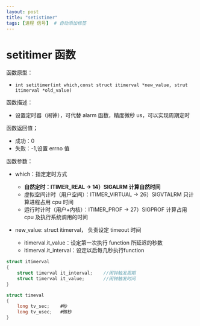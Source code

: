 ```yaml
---
layout: post
title: "setistimer"
tags: [进程 信号]  # 自动添加标签
---
```


# setitimer 函数

函数原型：

- `int setitimer(int which,const struct itimerval *new_value, strut itimerval *old_value)`

函数描述：

- 设置定时器（闹钟），可代替 alarm 函数，精度微秒 us，可以实现周期定时

函数返回值；

- 成功：0
- 失败：-1,设置 errno 值

函数参数：

- which：指定定时方式

  - **自然定时：ITIMER_REAL -> 14）SIGALRM 计算自然时间**
  - 虚拟空间计时（用户空间）：ITIMER_VIRTUAL -> 26）SIGVTALRM 只计算进程占用 cpu 时间
  - 运行时计时（用户+内核）：ITIMER_PROF -> 27）SIGPROF 计算占用 cpu 及执行系统调用的时间

- new_value: struct itimerval， 负责设定 timeout 时间

  - itimerval.it_value：设定第一次执行 function 所延迟的秒数
  - itimerval.it_interval：设定以后每几秒执行function

```c
struct itimerval
{
    struct timerval it_interval;    //闹钟触发周期
    struct timerval it_value;       //闹钟触发时间
}
```

```c
struct timeval
{
    long tv_sec;    #秒
    long tv_usec;   #微秒
}
```
